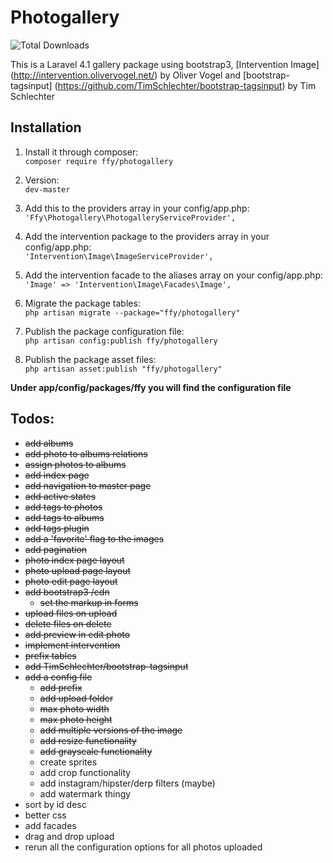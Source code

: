 Photogallery
============
![Total Downloads](https://poser.pugx.org/ffy/photogallery/downloads.png)

This is a Laravel 4.1 gallery package using bootstrap3, [Intervention Image] (http://intervention.olivervogel.net/) by Oliver Vogel and [bootstrap-tagsinput] (https://github.com/TimSchlechter/bootstrap-tagsinput) by Tim Schlechter

Installation
------------
1. Install it through composer: <br>
``composer require ffy/photogallery``

2. Version: <br>
``dev-master``

3. Add this to the providers array in your config/app.php: <br>
``'Ffy\Photogallery\PhotogalleryServiceProvider',``

4. Add the intervention package to the providers array in your config/app.php: <br>
``'Intervention\Image\ImageServiceProvider',``

5. Add the intervention facade to the aliases array on your config/app.php: <br>
``'Image' => 'Intervention\Image\Facades\Image',``

6. Migrate the package tables: <br>
``php artisan migrate --package="ffy/photogallery"``

7. Publish the package configuration file: <br>
``php artisan config:publish ffy/photogallery``

8. Publish the package asset files: <br>
``php artisan asset:publish "ffy/photogallery"``

**Under app/config/packages/ffy you will find the configuration file**

Todos:
-------
- ~~add albums~~
- ~~add photo to albums relations~~
- ~~assign photos to albums~~
- ~~add index page~~
- ~~add navigation to master page~~
- ~~add active states~~
- ~~add tags to photos~~
- ~~add tags to albums~~
- ~~add tags plugin~~
- ~~add a 'favorite' flag to the images~~
- ~~add pagination~~
- ~~photo index page layout~~
- ~~photo upload page layout~~
- ~~photo edit page layout~~
- ~~add bootstrap3 /cdn~~
  * ~~set the markup in forms~~
- ~~upload files on upload~~
- ~~delete files on delete~~
- ~~add preview in edit photo~~
- ~~implement intervention~~
- ~~prefix tables~~
- ~~add TimSchlechter/bootstrap-tagsinput~~
- ~~add a config file~~
  * ~~add prefix~~
  * ~~add upload folder~~
  * ~~max photo width~~
  * ~~max photo height~~
  * ~~add multiple versions of the image~~
  * ~~add resize functionality~~
  * ~~add grayscale functionality~~
  * create sprites
  * add crop functionality
  * add instagram/hipster/derp filters (maybe)
  * add watermark thingy
- sort by id desc
- better css
- add facades
- drag and drop upload
- rerun all the configuration options for all photos uploaded
